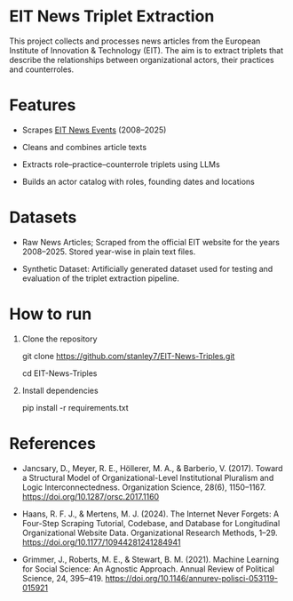 # EIT News Triplet Extraction

This project collects and processes news articles from the European Institute of Innovation & Technology (EIT). The aim is to extract triplets that describe the relationships between organizational actors, their practices and counterroles.

# Features
- Scrapes [EIT News Events](https://www.eit.europa.eu/news-events/news) (2008–2025)

- Cleans and combines article texts

- Extracts role–practice–counterrole triplets using LLMs

- Builds an actor catalog with roles, founding dates and locations

# Datasets
- Raw News Articles; Scraped from the official EIT website for the years 2008–2025. Stored year-wise in plain text files.

- Synthetic Dataset: Artificially generated dataset used for testing and evaluation of the triplet extraction pipeline.

# How to run

1. Clone the repository
   
    git clone https://github.com/stanley7/EIT-News-Triples.git
   
    cd EIT-News-Triples

2. Install dependencies
   
   pip install -r requirements.txt


# References 

- Jancsary, D., Meyer, R. E., Höllerer, M. A., & Barberio, V. (2017). Toward a Structural Model of Organizational-Level Institutional Pluralism and Logic Interconnectedness. Organization Science, 28(6), 1150–1167. https://doi.org/10.1287/orsc.2017.1160

- Haans, R. F. J., & Mertens, M. J. (2024). The Internet Never Forgets: A Four-Step Scraping Tutorial, Codebase, and Database for Longitudinal Organizational Website Data. Organizational Research Methods, 1–29. https://doi.org/10.1177/10944281241284941

- Grimmer, J., Roberts, M. E., & Stewart, B. M. (2021). Machine Learning for Social Science: An Agnostic Approach. Annual Review of Political Science, 24, 395–419. https://doi.org/10.1146/annurev-polisci-053119-015921





